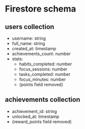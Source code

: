 # Firestore schema

## users collection
- username: string
- full_name: string
- created_at: timestamp
- achievements_count: number
- stats:
  - habits_completed: number
  - focus_sessions: number
  - tasks_completed: number
  - focus_minutes: number
  - (points field removed)

## achievements collection
- achievement_id: string
- unlocked_at: timestamp
- (reward_points field removed)
